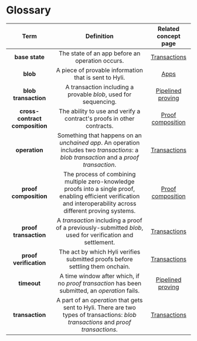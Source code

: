 # Glossary

|              Term              |                                                            Definition                                                           | Related concept page |
|:------------------------------:|:-------------------------------------------------------------------------------:|:--------------:
|**base state** | The state of an app before an operation occurs. | [Transactions](../concepts/transaction.md) |
| **blob**                       | A piece of provable information that is sent to Hyli.                                                                           | [Apps](../concepts/apps.md) |
| **blob transaction**           | A transaction including a provable *blob*, used for sequencing.       | [Pipelined proving](../concepts/proof-composition.md) |
| **cross-contract composition** | The ability to use and verify a contract's proofs in other contracts.  | [Proof composition](../concepts/proof-composition.md) |
| **operation**                  | Something that happens on an *unchained app*. An operation includes two *transactions*: a *blob transaction* and a *proof transaction*. | [Transactions](../concepts/transaction.md) |
| **proof composition**          | The process of combining multiple zero-knowledge proofs into a single proof, enabling efficient verification and interoperability across different proving systems.  | [Proof composition](../concepts/proof-composition.md) |
| **proof transaction**          | A *transaction* including a proof of a previously-submitted *blob*, used for verification and settlement.   | [Transactions](../concepts/transaction.md) |
| **proof verification**         | The act by which Hyli verifies submitted proofs before settling them onchain.                               | [Transactions](../concepts/transaction.md) |
| **timeout**                    | A time window after which, if no *proof transaction* has been submitted, an *operation* fails.    | [Pipelined proving](../concepts/proof-composition.md) |
| **transaction**                | A part of an *operation* that gets sent to Hyli. There are two types of transactions: *blob transactions* and *proof transactions*.   | [Transactions](../concepts/transaction.md) |
